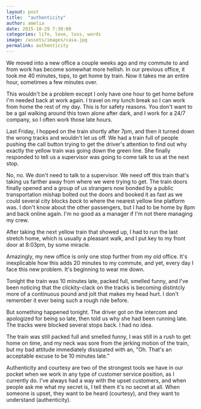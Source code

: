 ```yaml
---
layout: post
title:  "authenticity"
author: amelia
date: 2015-10-29 7:30:00
categories: life, love, loss, words
image: /assets/images/casa.jpg
permalink: authenticity 
---
```


We moved into a new office a couple weeks ago and my commute to and from work has become somewhat more hellish. In our previous office, it took me 40 minutes, tops, to get home by train. Now it takes me an entire hour, sometimes a few minutes over.

This wouldn't be a problem except I only have one hour to get home before I'm needed back at work again. I travel on my lunch break so I can work from home the rest of my day. This is for safety reasons. You don't want to be a gal walking around this town alone after dark, and I work for a 24/7 company, so I often work those late hours.

Last Friday, I hopped on the train shortly after 7pm, and then it turned down the wrong tracks and wouldn't let us off. We had a train full of people pushing the call button trying to get the driver's attention to find out why exactly the yellow train was going down the green line. She finally responded to tell us a supervisor was going to come talk to us at the next stop. 

No, no. We don't need to talk to a supervisor. We need off this train that's taking us farther away from where we were trying to get. The train doors finally opened and a group of us strangers now bonded by a public transportation mishap bolted out the doors and booked it as fast as we could several city blocks *back* to where the nearest yellow line platform was. I don't know about the other passengers, but I had to be home by 8pm and back online again. I'm no good as a manager if I'm not there managing my crew.

After taking the next yellow train that showed up, I had to run the last stretch home, which is usually a pleasant walk, and I put key to my front door at 8:03pm, by some miracle.

Amazingly, my new office is only one stop further from my old office. It's inexplicable how this adds 20 minutes to my commute, and yet, every day I face this new problem. It's beginning to wear me down. 

Tonight the train was 10 minutes late, packed full, smelled funny, and I've been noticing that the clickity-clack on the tracks is becoming distintcly more of a continuous pound and jolt that makes my head hurt. I don't remember it ever being such a rough ride before.

But something happened tonight. The driver got on the intercom and apologized for being so late, then told us why she had been running late. The tracks were blocked several stops back. I had no idea. 

The train was still packed full and smelled funny, I was still in a rush to get home on time, and my neck was sore from the jerking motion of the train, but my bad attitude immediately dissipated with an, "Oh. That's an acceptable excuse to be 10 minutes late."

Authenticity and courtesy are two of the strongest tools we have in our pocket when we work in any type of customer service position, as I currently do. I've always had a way with the upset customers, and when people ask me what my secret is, I tell them it's no secret at all. When someone is upset, they want to be heard (courtesy), and they want to understand (authenticity).





